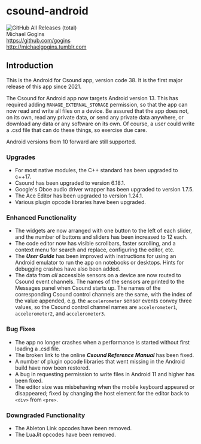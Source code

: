 # csound-android
![GitHub All Releases (total)](https://img.shields.io/github/downloads/gogins/csound-android/total.svg)<br>
Michael Gogins<br>
https://github.com/gogins<br>
http://michaelgogins.tumblr.com

## Introduction

This is the Android for Csound app, version code 38. It is the first major 
release of this app since 2021.

The Csound for Android app now targets Android version 13. This has required 
adding `MANAGE_EXTERNAL_STORAGE` permission, so that the app can now read and 
write all files on a device. Be assured that the app does not, on its own, 
read any private data, or send any private data anywhere, or download any data 
or any software on its own. Of course, a user could write a .csd file that can 
do these things, so exercise due care.

Android versions from 10 forward are still supported.

### Upgrades

* For most native modules, the C++ standard has been upgraded to c++17.
* Csound has been upgraded to version 6.18.1.
* Google's Oboe audio driver wrapper has been upgraded to version 1.7.5.
* The Ace Editor has been upgraded to version 1.24.1. 
* Various plugin opcode libraries have been upgraded.

### Enhanced Functionality

* The widgets are now arranged with one button to the left of each slider, 
  and the number of buttons and sliders has been increased to 12 each.
* The code editor now has visible scrollbars, faster scrolling, and a context 
  menu for search and replace, configuring the editor, etc.
* The ***User Guide*** has been improved with instructions for using an 
  Android emulator to run the app on notebooks or desktops. Hints for 
  debugging crashes have also been added.
* The data from _all_ accessible sensors on a device are now routed to Csound 
  event channels. The names of the sensors are printed to the Messages panel
  when Csound starts up. The names of the corresponding Csound control 
  channels are the same, with the index of the value appended, e.g. the 
  `accelerometer` sensor events convey three values, so the Csound control 
  channel names are `accelerometer1`, `accelerometer2`, and `accelerometer3`.

### Bug Fixes

* The app no longer crashes when a performance is started without first 
  loading a .csd file.
* The broken link to the online ***Csound Reference Manual*** has been fixed.
* A number of plugin opcode libraries that went missing in the Android build 
  have now been restored.
* A bug in requesting permission to write files in Android 11 and higher has 
  been fixed.
* The editor size was misbehaving when the mobile keyboard appeared or 
  disappeared; fixed by changing the host element for the editor back to 
  `<div>` from `<pre>`.

### Downgraded Functionality

* The Ableton Link opcodes have been removed.
* The LuaJit opcodes have been removed.

